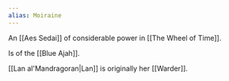 ```yaml
---
alias: Moiraine
---
```


An [[Aes Sedai]] of considerable power in [[The Wheel of Time]]. 

Is of the [[Blue Ajah]].

[[Lan al'Mandragoran|Lan]] is originally her [[Warder]].
